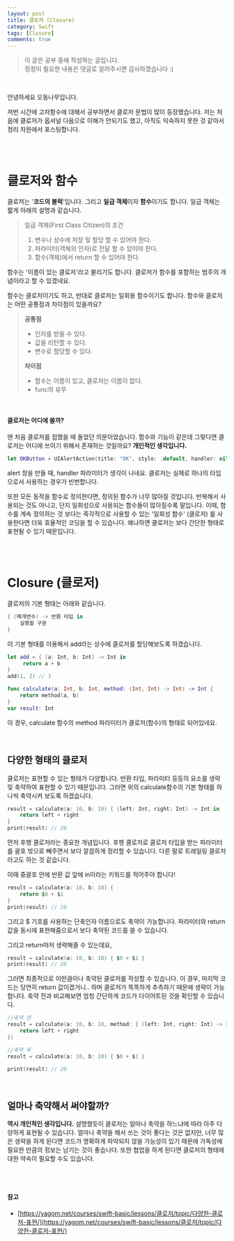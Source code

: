 ```yaml
---
layout: post
title: 클로져 (Closure)
category: Swift
tags: [Closure]
comments: true
---
```

>이 글은 공부 중에 작성하는 글입니다.    
>정정이 필요한 내용은 댓글로 알려주시면 감사하겠습니다 :)

<br>

안녕하세요 오동나무입니다.  <br>

저번 시간에 고차함수에 대해서 공부하면서 클로저 문법이 많이 등장했습니다. 저는 처음에 클로저가 옵셔널 다음으로 이해가 안되기도 했고, 아직도 익숙하지 못한 것 같아서 정리 차원에서 포스팅합니다.

<br>
<br>

# 클로저와 함수
클로저는 '**코드의 블럭**'입니다. 그리고 **일급 객체**이자 **함수**이기도 합니다. 일급 객체는 짧게 아래의 설명과 같습니다.

>일급 객체(First Class Citizen)의 조건
>1. 변수나 상수에 저장 및 할당 할 수 있어야 한다.  
>2. 파라미터(객체의 인자)로 전달 할 수 있어야 한다.
>3. 함수(객체)에서 return 할 수 있어야 한다.     

함수는 '이름이 있는 클로저'라고 불리기도 합니다. 클로저가 함수를 포함하는 범주의 개념이라고 할 수 있겠네요. <br>

함수는 클로저이기도 하고, 반대로 클로저는 일회용 함수이기도 합니다. 함수와 클로저는 어떤 공통점과 차이점이 있을까요?

> **공통점**
>  - 인자를 받을 수 있다.
>  - 값을 리턴할 수 있다.
>  - 변수로 할당할 수 있다.
>
> **차이점**
>  - 함수는 이름이 있고, 클로저는 이름이 없다.
>  - func의 유무

<br>

#### 클로저는 어디에 쓸까?
맨 처음 클로저를 접했을 때 들었던 의문이었습니다. 함수와 기능이 같은데 그렇다면 클로저는 어디에 쓰이기 위해서 존재하는 것일까요? **개인적인 생각입니다.**

```swift
let OKButton = UIAlertAction(title: "OK", style: .default, handler: nil)
```

alert 창을 만들 때, handler 파라미터가 생각이 나네요. 클로저는 실제로 하나의 타입으로서 사용하는 경우가 빈번합니다. <br>

또한 모든 동작을 함수로 정의한다면, 정의된 함수가 너무 많아질 것입니다. 반복해서 사용되는 것도 아니고, 단지 일회성으로 사용되는 함수들이 많아질수록 말입니다. 이때, 함수를 계속 정의하는 것 보다는 즉각적으로 사용할 수 있는 '일회성 함수' (클로저) 를 사용한다면 더욱 효율적인 코딩을 할 수 있습니다. 왜냐하면 클로저는 보다 간단한 형태로 표현될 수 있기 때문입니다.

<br>
<br>

# Closure (클로저)
클로저의 기본 형태는 아래와 같습니다.

```swift
{ (매개변수) -> 반환 타입 in
    실행할 구문    
}
```

이 기본 형태를 이용해서 add라는 상수에 클로저를 할당해보도록 하겠습니다.

```swift
let add = { (a: Int, b: Int) -> Int in
     return a + b
}
add(1, 2) // 3    
```      

```swift
func calculate(a: Int, b: Int, method: (Int, Int) -> Int) -> Int {
    return method(a, b)
}
var result: Int
```      

이 경우, calculate 함수의 method 파라미터가 클로저(함수)의 형태로 되어있네요.

<br>

##  다양한 형태의 클로저
클로저는 표현할 수 있는 형태가 다양합니다. 반환 타입, 파라미터  등등의 요소를 생략 및 축약하여 표현할 수 있기 때문입니다. 그러면 위의 calculate함수의 기본 형태를 하나씩 축약시켜 보도록 하겠습니다.

```swift
result = calculate(a: 10, b: 10) { (left: Int, right: Int) -> Int in
    return left + right
}
print(result) // 20       
```      

먼저 후행 클로저라는 중요한 개념입니다. 후행 클로저로 클로저 타입을 받는 파라미터를 괄호 밖으로 빼주면서 보다 깔끔하게 정리할 수 있습니다. 다른 말로 트레일링 클로저라고도 하는 것 같습니다. <br>

이때 중괄호 안에 반환 값 앞에 in이라는 키워드를 적어주야 합니다!       

```swift
result = calculate(a: 10, b: 10) {
    return $0 + $1
}
print(result) // 20
```     

그리고 $ 기호를 사용하는 단축인자 이름으로도 축약이 가능합니다. 파라미터와 return 값을 동시에 표현해줌으로서 보다 축약된 코드를 쓸 수 있습니다. <br>

그리고 return마저 생략해줄 수 있는데요,

```swift
result = calculate(a: 10, b: 10) { $0 + $1 }
print(result) // 20
```      

그러면 최종적으로 이만큼이나 축약된 클로저를 작성할 수 있습니다. 이 경우, 마지막 코드는 당연히 return 값이겠거니.. 하며 클로저가 똑똑하게 추측하기 때문에 생략이 가능합니다. 축약 전과 비교해보면 엄청 간단하게 코드가 다이어트된 것을 확인할 수 있습니다.

```swift
//축약 전
result = calculate(a: 10, b: 10, method: { (left: Int, right: Int) -> Int in
    return left + right
})

//축약 후
result = calculate(a: 10, b: 10) { $0 + $1 }

print(result) // 20
```

<br>

## 얼마나 축약해서 써야할까?
**역시 개인적인 생각입니다.** 설명했듯이 클로저는 얼마나 축약을 하느냐에 따라 아주 다양하게 표현될 수 있습니다. 얼마나 축약을 해서 쓰는 것이 좋다는 것은 없지만, 너무 많은 생략을 하게 된다면 코드가 명확하게 파악되지 않을 가능성이 있기 때문에 가독성에 필요한 만큼의 정보는 남기는 것이 좋습니다. 또한 협업을 하게 된다면 클로저의 형태에 대한 약속이 필요할 수도 있습니다.

<br>
<br>

#### 참고
- [https://yagom.net/courses/swift-basic/lessons/클로저/topic/다양한-클로저-표현/](https://yagom.net/courses/swift-basic/lessons/클로저/topic/다양한-클로저-표현/)

<br>
